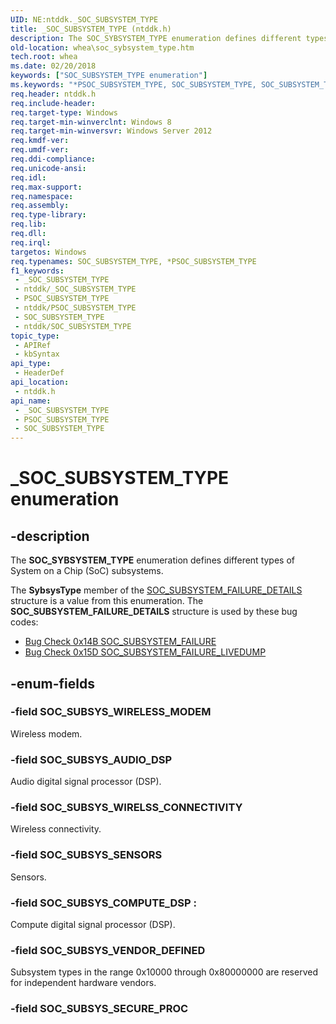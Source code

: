 ```yaml
---
UID: NE:ntddk._SOC_SUBSYSTEM_TYPE
title: _SOC_SUBSYSTEM_TYPE (ntddk.h)
description: The SOC_SYBSYSTEM_TYPE enumeration defines different types of System on a Chip (SoC) subsystems.
old-location: whea\soc_sybsystem_type.htm
tech.root: whea
ms.date: 02/20/2018
keywords: ["SOC_SUBSYSTEM_TYPE enumeration"]
ms.keywords: "*PSOC_SUBSYSTEM_TYPE, SOC_SUBSYSTEM_TYPE, SOC_SUBSYSTEM_TYPE enumeration [WHEA Drivers and Applications], SOC_SUBSYSTEM_WIRELESS_MODEM, SOC_SUBSYS_AUDIO_DSP, SOC_SUBSYS_SENSORS, SOC_SUBSYS_VENDOR_DEFINED, SOC_SUBSYS_WIRELSS_CONNECTIVITY, _SOC_SUBSYSTEM_TYPE, ntddk/SOC_SUBSYSTEM_TYPE, ntddk/SOC_SUBSYSTEM_WIRELESS_MODEM, ntddk/SOC_SUBSYS_AUDIO_DSP, ntddk/SOC_SUBSYS_SENSORS, ntddk/SOC_SUBSYS_VENDOR_DEFINED, ntddk/SOC_SUBSYS_WIRELSS_CONNECTIVITY, whea.soc_sybsystem_type"
req.header: ntddk.h
req.include-header: 
req.target-type: Windows
req.target-min-winverclnt: Windows 8
req.target-min-winversvr: Windows Server 2012
req.kmdf-ver: 
req.umdf-ver: 
req.ddi-compliance: 
req.unicode-ansi: 
req.idl: 
req.max-support: 
req.namespace: 
req.assembly: 
req.type-library: 
req.lib: 
req.dll: 
req.irql: 
targetos: Windows
req.typenames: SOC_SUBSYSTEM_TYPE, *PSOC_SUBSYSTEM_TYPE
f1_keywords:
 - _SOC_SUBSYSTEM_TYPE
 - ntddk/_SOC_SUBSYSTEM_TYPE
 - PSOC_SUBSYSTEM_TYPE
 - ntddk/PSOC_SUBSYSTEM_TYPE
 - SOC_SUBSYSTEM_TYPE
 - ntddk/SOC_SUBSYSTEM_TYPE
topic_type:
 - APIRef
 - kbSyntax
api_type:
 - HeaderDef
api_location:
 - ntddk.h
api_name:
 - _SOC_SUBSYSTEM_TYPE
 - PSOC_SUBSYSTEM_TYPE
 - SOC_SUBSYSTEM_TYPE
---
```


# _SOC_SUBSYSTEM_TYPE enumeration


## -description

The <b>SOC_SYBSYSTEM_TYPE</b> enumeration defines different types of System on a Chip (SoC) subsystems.

The <b>SybsysType</b> member of the <a href="/windows-hardware/drivers/ddi/ntddk/ns-ntddk-_soc_subsystem_failure_details">SOC_SUBSYSTEM_FAILURE_DETAILS</a> structure is a value from this enumeration. The <b>SOC_SUBSYSTEM_FAILURE_DETAILS</b> structure is used by these bug codes:
<ul>
<li>
<a href="/windows-hardware/drivers/debugger/bug-check-0x14b--soc-subsystem-failure">Bug Check 0x14B SOC_SUBSYSTEM_FAILURE</a>
</li>
<li>
<a href="/windows-hardware/drivers/debugger/bug-check-0x15d-soc-subsystem-failure-livedump">Bug Check 0x15D SOC_SUBSYSTEM_FAILURE_LIVEDUMP</a>
</li>
</ul>

## -enum-fields

### -field SOC_SUBSYS_WIRELESS_MODEM

Wireless modem.

### -field SOC_SUBSYS_AUDIO_DSP

Audio digital signal processor (DSP).

### -field SOC_SUBSYS_WIRELSS_CONNECTIVITY

Wireless connectivity.

### -field SOC_SUBSYS_SENSORS

Sensors.

### -field SOC_SUBSYS_COMPUTE_DSP : 

Compute digital signal processor (DSP).

### -field SOC_SUBSYS_VENDOR_DEFINED

Subsystem types in the range 0x10000 through 0x80000000 are reserved for independent hardware vendors.


### -field SOC_SUBSYS_SECURE_PROC
